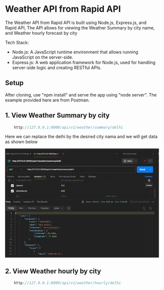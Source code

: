 # Weather API from Rapid API
The Weather API from Rapid API is built using Node.js, Express.js, and Rapid API,  The API allows for viewing the Weather Summary by city name, and Weather hourly forecast  by city

Tech Stack:
- Node.js: A JavaScript runtime environment that allows running JavaScript on the server-side.
- Express.js: A web application framework for Node.js, used for handling server-side logic and creating RESTful APIs.



## Setup

   After cloning, use "npm install" and serve the app using "node server". The example provided here are from Postman.
## 1. View Weather Summary by city

```js
    http://127.0.0.1:8000/api/v1/weather/summary/delhi
```
Here we can replace the  delhi by the desired city nama and we will get data as shown below

![Postman image for weather summary](/assets/ss.png)


## 2. View Weather hourly by city

```js
    http://127.0.0.1:8000/api/v1/weather/hourly/delhi
```